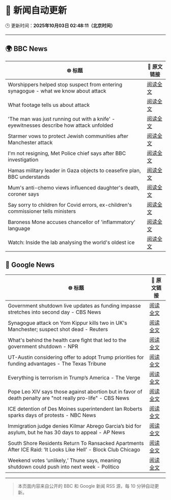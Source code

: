 # 🧠 新闻自动更新

🕒 更新时间：**2025年10月03日 02:48:11（北京时间）**

---

## 🌍 BBC News

| 🌐 标题 | 🔗 原文链接 |
|--------|-------------|
| Worshippers helped stop suspect from entering synagogue - what we know about attack | [阅读全文](https://www.bbc.com/news/articles/cd63p1djgd7o?at_medium=RSS&at_campaign=rss) |
| What footage tells us about attack | [阅读全文](https://www.bbc.com/news/videos/cy4jegwzedxo?at_medium=RSS&at_campaign=rss) |
| 'The man was just running out with a knife' - eyewitnesses describe how attack unfolded | [阅读全文](https://www.bbc.com/news/articles/cn0rp05ykx7o?at_medium=RSS&at_campaign=rss) |
| Starmer vows to protect Jewish communities after Manchester attack | [阅读全文](https://www.bbc.com/news/articles/czrpxgk6x68o?at_medium=RSS&at_campaign=rss) |
| I'm not resigning, Met Police chief says after BBC investigation | [阅读全文](https://www.bbc.com/news/articles/c7017p581lro?at_medium=RSS&at_campaign=rss) |
| Hamas military leader in Gaza objects to ceasefire plan, BBC understands | [阅读全文](https://www.bbc.com/news/articles/c708v2q5r09o?at_medium=RSS&at_campaign=rss) |
| Mum's anti-chemo views influenced daughter's death, coroner says | [阅读全文](https://www.bbc.com/news/articles/c77dmp3jjepo?at_medium=RSS&at_campaign=rss) |
| Say sorry to children for Covid errors, ex-children's commissioner tells ministers | [阅读全文](https://www.bbc.com/news/articles/c05928mlz56o?at_medium=RSS&at_campaign=rss) |
| Baroness Mone accuses chancellor of 'inflammatory' language | [阅读全文](https://www.bbc.com/news/articles/cd9y5nkxpzlo?at_medium=RSS&at_campaign=rss) |
| Watch: Inside the lab analysing the world's oldest ice | [阅读全文](https://www.bbc.com/news/videos/cgl1pl8699ko?at_medium=RSS&at_campaign=rss) |

## 📰 Google News

| 🌐 标题 | 🔗 原文链接 |
|--------|-------------|
| Government shutdown live updates as funding impasse stretches into second day - CBS News | [阅读全文](https://news.google.com/rss/articles/CBMikwFBVV95cUxPcjBEUUhfbU1zWHFDS2F3UWpFQkt1eE9fSmZSdk5leVNPMFlqMXNqd0tmR2hmODV2TDJ3YXpmTDVucnlwZzFVcTNLd1FXQU4xZzBDNnQwYlVPYUVWNEYwWjdkQ0Z1SG1EcHdQYnE5Wl9kZjFQZTVGQ01MSUR0RG9HcUt4dXJhWmRpVC00SnB4UnJ5RHPSAZgBQVVfeXFMT2RFV2NianpaTXNrZnh1SWZTdUswVmlPSGxJbGVIc3RtUS01eENZVG9wTUZrZWdvTm9YM2h3M1JIYUF5a1g3bWpEcVlQcU9XRnZqa1FXQ3VzZFJQMTBldUVOZEdaV21NNlFRVmNfS1R3RzgtVjFNQ1BFalNPSlVKbHlNd1RGX2lRV1hGbU5yS2RDM0hlMG9kNzc?oc=5) |
| Synagogue attack on Yom Kippur kills two in UK's Manchester; suspect shot dead - Reuters | [阅读全文](https://news.google.com/rss/articles/CBMiogFBVV95cUxNZjZ1XzZnS3JBUHNsOFZfdVV3MHYyRlpNWjRBMlFOWXVFRk1vOFZnNEM1N2tyYmpselhYcDNieXU1Z1EtRHlPSkNMSGFWbFUxdzdBY2tMWkVDZUw4b1liQWJ4endsUjViOHlqZmVMLXRGclZnT2ZaUVpXaExzVXFpeHBfXzg2Q3VFSWQ5TW1OUzNwNVE3Q1dmNU12b2c2QnVkdnc?oc=5) |
| What's behind the health care fight that led to the government shutdown - NPR | [阅读全文](https://news.google.com/rss/articles/CBMikAFBVV95cUxPRkh1Yy1hSWQ2SmRlM2lrdlRReFRaR3NzcU45Y1E5Y1NDcC1XZlp0a3F4bVMxQ05hdTRLZlYzSTlVdWg4cDRRc2lPckFsaEFlWFdpTTBJcUtobGtkUV9DLTJ5U1FjR3BvZk9lWUF5dW5PbWtiODNsdlBjOG9XRzRCcWNXVkRWQ0xEZ2k5UnBDNzA?oc=5) |
| UT-Austin considering offer to adopt Trump priorities for funding advantages - The Texas Tribune | [阅读全文](https://news.google.com/rss/articles/CBMimAFBVV95cUxPajdMM0NpVkQ3UWN2WFgwdjdEWTRHb2NxeG5qM0VZbmNxbG04U011d21yR2JVZVhDMHFUckQ3aWQ1RDUtTmszbDk4OUFtVUN1ZFpIUHZDcFNFU2t2Q3hJallpRTlpRXYtOGlyTjlpU2NhaGhFQlo0Q2w4WGZtQTRrTkVsSXJVaWM4cnZHOWdFSDNTS0hXd013eA?oc=5) |
| Everything is terrorism in Trump’s America - The Verge | [阅读全文](https://news.google.com/rss/articles/CBMieEFVX3lxTE55REFyU0RGTDlqQzdEdU5yNVJkNDFaZkR2Y3czaC1IQ1AyWVV4QWpjQk94c0NhWno3S2Jqc24wdjNYVnotbUpSbl84WUZ1SDZJd2JwQlAyTUsxQkJFUDRzRjduNE1RNm16ZnVlNDRRalhMcVA1SGJGVQ?oc=5) |
| Pope Leo XIV says those against abortion but in favor of death penalty are "not really pro-life" - CBS News | [阅读全文](https://news.google.com/rss/articles/CBMiekFVX3lxTFBJSkdINWZadHVmSUk5ZF9MQjc4NHpZZzBsenVPc2c1ZHZkTUVzZ01oZmI0NzFPMzVySkhXampINW56eDdtRDI4ZGNUc1Vua3ktWVduOHFiSXp2U0h0YU8tbk9hZy1rdkZaWmYxNnExeDRQcHM0YXZ6Y1BR0gF_QVVfeXFMUFJSSnN5Qkdfbld1bzFuRXIyM3hkYkZKUFAtWmpmOTNiMl9GcGNJejcwN2FGOEJMdmpDTDY3ZzlhYVpoSExYeFd4clhvTm9VUnRDNldkSDE5Umg0MDNSZU03azd4VnFLdXdjWDBOWDVyLWNLSnlXdXN1c196SDFucw?oc=5) |
| ICE detention of Des Moines superintendent Ian Roberts sparks days of protests - NBC News | [阅读全文](https://news.google.com/rss/articles/CBMipgFBVV95cUxQa2JJQ05tNWNORlVmNTA3MzgzaUVRM1Bqc0FnM3VWeXBhTElIWlpPVjgzZ0tsOFRhOEl4YnQwZDJsQ2FacjJmSklmb21DRDkwQ3FHZ3A5YTZ2OTB0emw1eldWMTNXdm44cVBoTXc3MFpjdnpMRmJUamV4eDFuakJRUFY4dEc1ZXpRNVUyR2hLRHl4V0FfbWhPZVJTUjh2OFoxQ0pBUWxn0gFWQVVfeXFMTmdzeGNGbHV1ZWtoU1dJM2xhd3dEWmJCeTVSdEVlQVh0b25qREo0N0RPS0xpWWhrWnROUl90WEN3WndEOW8zX2lkOHJqUXZBYTBjcTNHVlE?oc=5) |
| Immigration judge denies Kilmar Abrego Garcia’s bid for asylum, but he has 30 days to appeal - AP News | [阅读全文](https://news.google.com/rss/articles/CBMinwFBVV95cUxNM08yZ3JQWC1ZT1BUMnlaMFNteDZRVi1lLW1lM3NNN3R2alhFVzVQZ2RBRVBpc3hjSTZaSjI2TFE1YVdlVUFaXzZEcWRtTHdyVkZjSE5iemllamhJQUM4ZnRDSUE2OVFLbUViTnpLUU5CaXl5T2lveFlUbDF2eVk5eElCa05WY1BMLTZ2WHpJN3V2Uk1yb05rWFpPSS1BeFU?oc=5) |
| South Shore Residents Return To Ransacked Apartments After ICE Raid: ‘It Looks Like Hell’ - Block Club Chicago | [阅读全文](https://news.google.com/rss/articles/CBMi2wFBVV95cUxPVUxRcTh1OUNRQWJ6N3VhaUZtbXRqUUxERFY5OTZXVXBMREp0c05fNnVCWTYya3o1dnRKYVlxUHNYanZ3UlRlNzdiQmR1bjhsQVRVTDh2ZVRfNWR3ZHJiQVFuREFrQlVQdkZmeGh3bjBBNkd6X1U1Wnk1V2haLW9VOXNrb3FiNm1SZ3Vvd1RvNGdWaS1objVfSWRDWU5DV3BYT3VOOXpULU9scnlyaVdKWWdIMDFiZmNyWnpQazM5dnFxVHB5UFVjQTFaMjR5SnJ2VzQyOUJwcEdJOXM?oc=5) |
| Weekend votes ‘unlikely,’ Thune says, meaning shutdown could push into next week - Politico | [阅读全文](https://news.google.com/rss/articles/CBMinAFBVV95cUxOZXZqZFlZSjNPZ2dvakZRb1lqYXMyVFdtdEFLRUNpWnVRUUZoOFhDbDFoa21HXzNkUU9vbnZQc3BaU0VGTlBGakQ1SXpNakN2U1BrNk0wRE9fYW9qdmVIWnZBZW5tYXJ6NVdaUTdjMUFfcy1aTDR6ZjY1dUVldVNOMWJkbkRpVkFtaVFvTjJ4RzhScno1YlZ4Y08zbG4?oc=5) |

---
> 本页面内容来自公开的 BBC 和 Google 新闻 RSS 源，每 10 分钟自动更新。